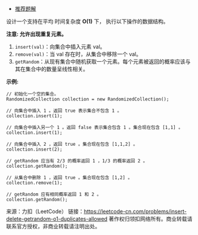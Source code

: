 * [推荐题解](https://leetcode-cn.com/problems/insert-delete-getrandom-o1-duplicates-allowed/solution/ha-xi-biao-ji-he-by-lzh_yves/)

设计一个支持在平均 时间复杂度 **O(1)** 下， 执行以下操作的数据结构。

**注意: 允许出现重复元素。**

1. ```insert(val)```：向集合中插入元素 val。
2. ```remove(val)```：当 val 存在时，从集合中移除一个 val。
3. ```getRandom```：从现有集合中随机获取一个元素。每个元素被返回的概率应该与其在集合中的数量呈线性相关。

**示例:**
```
// 初始化一个空的集合。
RandomizedCollection collection = new RandomizedCollection();

// 向集合中插入 1 。返回 true 表示集合不包含 1 。
collection.insert(1);

// 向集合中插入另一个 1 。返回 false 表示集合包含 1 。集合现在包含 [1,1] 。
collection.insert(1);

// 向集合中插入 2 ，返回 true 。集合现在包含 [1,1,2] 。
collection.insert(2);

// getRandom 应当有 2/3 的概率返回 1 ，1/3 的概率返回 2 。
collection.getRandom();

// 从集合中删除 1 ，返回 true 。集合现在包含 [1,2] 。
collection.remove(1);

// getRandom 应有相同概率返回 1 和 2 。
collection.getRandom();
```
来源：力扣（LeetCode）
链接：https://leetcode-cn.com/problems/insert-delete-getrandom-o1-duplicates-allowed
著作权归领扣网络所有。商业转载请联系官方授权，非商业转载请注明出处。
